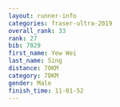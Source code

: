 ```yaml
---
layout: runner-info 
categories: fraser-ultra-2019 
overall_rank: 33
rank: 27
bib: 7029
first_name: Yew Wei
last_name: Sing
distance: 70KM
category: 70KM
gender: Male
finish_time: 11-01-52
---
```

